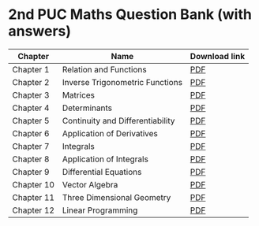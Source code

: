 # 2nd PUC Maths Question Bank (with answers)

|Chapter|Name |Download link|
|-|-|-|
|Chapter 1| Relation and Functions | [PDF](https://github.com/KaveriBridge/PUCExams/raw/main/2ndPUC/Maths/QuestionBank/35_2nd_PUC_ch1.pdf)|
|Chapter 2| Inverse Trigonometric Functions | [PDF](https://github.com/KaveriBridge/PUCExams/raw/main/2ndPUC/Maths/QuestionBank/35_2nd_PUC_ch2.pdf)|
|Chapter 3| Matrices | [PDF](https://github.com/KaveriBridge/PUCExams/raw/main/2ndPUC/Maths/QuestionBank/35_2nd_PUC_ch3.pdf)|
|Chapter 4| Determinants | [PDF](https://github.com/KaveriBridge/PUCExams/raw/main/2ndPUC/Maths/QuestionBank/35_2nd_PUC_ch4.pdf)|
|Chapter 5| Continuity and Differentiability| [PDF](https://github.com/KaveriBridge/PUCExams/raw/main/2ndPUC/Maths/QuestionBank/35_2nd_PUC_ch5.pdf)|
|Chapter 6| Application of Derivatives | [PDF](https://github.com/KaveriBridge/PUCExams/raw/main/2ndPUC/Maths/QuestionBank/35_2nd_PUC_ch6.pdf)|
|Chapter 7| Integrals | [PDF](https://github.com/KaveriBridge/PUCExams/raw/main/2ndPUC/Maths/QuestionBank/35_2nd_PUC_ch7.pdf)|
|Chapter 8| Application of Integrals | [PDF](https://github.com/KaveriBridge/PUCExams/raw/main/2ndPUC/Maths/QuestionBank/35_2nd_PUC_ch8.pdf)|
|Chapter 9| Differential Equations | [PDF](https://github.com/KaveriBridge/PUCExams/raw/main/2ndPUC/Maths/QuestionBank/35_2nd_PUC_ch9.pdf)|
|Chapter 10|Vector Algebra  | [PDF](https://github.com/KaveriBridge/PUCExams/raw/main/2ndPUC/Maths/QuestionBank/35_2nd_PUC_ch10.pdf)|
|Chapter 11|Three Dimensional Geometry  | [PDF](https://github.com/KaveriBridge/PUCExams/raw/main/2ndPUC/Maths/QuestionBank/35_2nd_PUC_ch11.pdf)|
|Chapter 12|Linear Programming  | [PDF](https://github.com/KaveriBridge/PUCExams/raw/main/2ndPUC/Maths/QuestionBank/35_2nd_PUC_ch12.pdf)|

